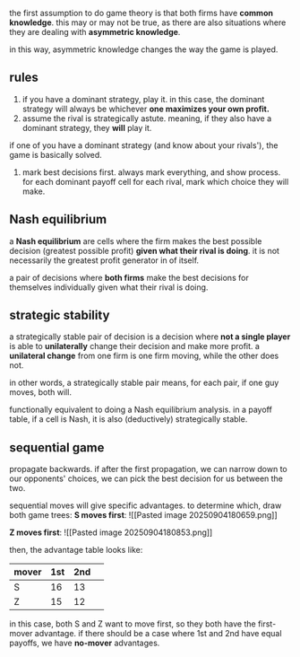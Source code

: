 the first assumption to do game theory is that both firms have **common knowledge**. this may or may not be true, as there are also situations where they are dealing with **asymmetric knowledge**. 

in this way, asymmetric knowledge changes the way the game is played.
## rules
1. if you have a dominant strategy, play it. in this case, the dominant strategy will always be whichever **one maximizes your own profit.**
2. assume the rival is strategically astute. meaning, if they also have a dominant strategy, they **will** play it.

if one of you have a dominant strategy (and know about your rivals'), the game is basically solved.

1. mark best decisions first. always mark everything, and show process. for each dominant payoff cell for each rival, mark which choice they will make.

## Nash equilibrium
a **Nash equilibrium** are cells where the firm makes the best possible decision (greatest possible profit) **given what their rival is doing**. it is not necessarily the greatest profit generator in of itself.

a pair of decisions where **both firms** make the best decisions for themselves individually given what their rival is doing.
## strategic stability
a strategically stable pair of decision is a decision where **not a single player** is able to **unilaterally** change their decision and make more profit. a **unilateral change** from one firm is one firm moving, while the other does not. 

in other words, a strategically stable pair means, for each pair, if one guy moves, both will. 

functionally equivalent to doing a Nash equilibrium analysis. in a payoff table, if a cell is Nash, it is also (deductively) strategically stable.

## sequential game
propagate backwards. if after the first propagation, we can narrow down to our opponents' choices, we can pick the best decision for us between the two.

sequential moves will give specific advantages. to determine which, draw both game trees:
**S moves first**:
![[Pasted image 20250904180659.png]]

**Z moves first**:
![[Pasted image 20250904180853.png]]

then, the advantage table looks like:

| mover | 1st | 2nd |     |
| ----- | --- | --- | --- |
| S     | 16  | 13  |     |
| Z     | 15  | 12  |     |
in this case, both S and Z want to move first, so they both have the first-mover advantage. if there should be a case where 1st and 2nd have equal payoffs, we have **no-mover** advantages.
